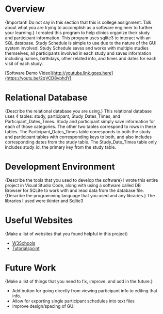 # Overview

{Important!  Do not say in this section that this is college assignment.  Talk about what you are trying to accomplish as a software engineer to further your learning.} I created this program to help clinics organize their study and participant information. This program uses sqlite3 to interact with an SQL database. Study Schedule is simple to use due to the nature of the GUI system involved. Study Schedule saves and works with multiple studies themselves, all participants involved in each study and saves information including names, birthdays, other related info, and times and dates for each visit of each study. 

[Software Demo Video](http://youtube.link.goes.here](https://youtu.be/2qVCD8vphdY)

# Relational Database

{Describe the relational database you are using.}
This relational database uses 4 tables: study, participant, Study_Dates_Times, and Participant_Dates_Times. Study and participant simply save information for each of those categories. The other two tables correspond to rows in these tables. The Participant_Dates_Times table corresponds to both the study and participant tables with corresponding keys to both, and also includes corresponding dates from the study table. The Study_Date_Times table only includes study_id, the primary key from the study table.


# Development Environment

{Describe the tools that you used to develop the software}
I wrote this entire project in Visual Studio Code, along with using a software called DB Browser for SQLite to work with and read data from the database file.
{Describe the programming language that you used and any libraries.}
The libraries I used were tkinter and Sqlite3
# Useful Websites

{Make a list of websites that you found helpful in this project}
* [W3Schools](w3schools.com)
* [Tutorialspoint](tutorialspoint.com)

# Future Work

{Make a list of things that you need to fix, improve, and add in the future.}
* Add button for going directly from viewing participant info to editing that info. 
* Allow for exporting single participant schedules into text files
* Improve design/spacing of GUI

